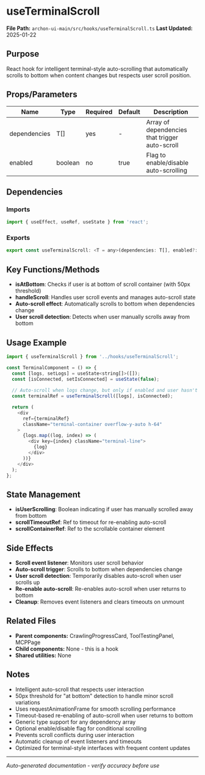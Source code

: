 # useTerminalScroll

**File Path:** `archon-ui-main/src/hooks/useTerminalScroll.ts`
**Last Updated:** 2025-01-22

## Purpose
React hook for intelligent terminal-style auto-scrolling that automatically scrolls to bottom when content changes but respects user scroll position.

## Props/Parameters
| Name | Type | Required | Default | Description |
|------|------|----------|---------|-------------|
| dependencies | T[] | yes | - | Array of dependencies that trigger auto-scroll |
| enabled | boolean | no | true | Flag to enable/disable auto-scrolling |

## Dependencies

### Imports
```javascript
import { useEffect, useRef, useState } from 'react';
```

### Exports
```javascript
export const useTerminalScroll: <T = any>(dependencies: T[], enabled?: boolean) => React.RefObject<HTMLDivElement>;
```

## Key Functions/Methods
- **isAtBottom**: Checks if user is at bottom of scroll container (with 50px threshold)
- **handleScroll**: Handles user scroll events and manages auto-scroll state
- **Auto-scroll effect**: Automatically scrolls to bottom when dependencies change
- **User scroll detection**: Detects when user manually scrolls away from bottom

## Usage Example
```javascript
import { useTerminalScroll } from '../hooks/useTerminalScroll';

const TerminalComponent = () => {
  const [logs, setLogs] = useState<string[]>([]);
  const [isConnected, setIsConnected] = useState(false);
  
  // Auto-scroll when logs change, but only if enabled and user hasn't scrolled up
  const terminalRef = useTerminalScroll([logs], isConnected);

  return (
    <div
      ref={terminalRef}
      className="terminal-container overflow-y-auto h-64"
    >
      {logs.map((log, index) => (
        <div key={index} className="terminal-line">
          {log}
        </div>
      ))}
    </div>
  );
};
```

## State Management
- **isUserScrolling**: Boolean indicating if user has manually scrolled away from bottom
- **scrollTimeoutRef**: Ref to timeout for re-enabling auto-scroll
- **scrollContainerRef**: Ref to the scrollable container element

## Side Effects
- **Scroll event listener**: Monitors user scroll behavior
- **Auto-scroll trigger**: Scrolls to bottom when dependencies change
- **User scroll detection**: Temporarily disables auto-scroll when user scrolls up
- **Re-enable auto-scroll**: Re-enables auto-scroll when user returns to bottom
- **Cleanup**: Removes event listeners and clears timeouts on unmount

## Related Files
- **Parent components:** CrawlingProgressCard, ToolTestingPanel, MCPPage
- **Child components:** None - this is a hook
- **Shared utilities:** None

## Notes
- Intelligent auto-scroll that respects user interaction
- 50px threshold for "at bottom" detection to handle minor scroll variations
- Uses requestAnimationFrame for smooth scrolling performance
- Timeout-based re-enabling of auto-scroll when user returns to bottom
- Generic type support for any dependency array
- Optional enable/disable flag for conditional scrolling
- Prevents scroll conflicts during user interaction
- Automatic cleanup of event listeners and timeouts
- Optimized for terminal-style interfaces with frequent content updates

---
*Auto-generated documentation - verify accuracy before use*
